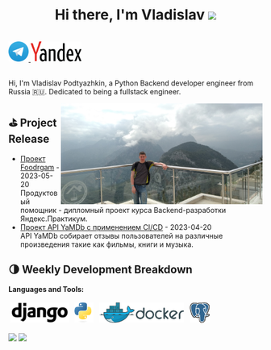 <h1 align="center">Hi there, I'm Vladislav</a> 
<img src="https://github.com/blackcater/blackcater/raw/main/images/Hi.gif" height="32"/></h1>

<br />

<a href="https://t.me/V_l_a_d_96">
  <img src="https://github.com/vlad3069/vlad3069/raw/main/images/Telegram_logo.svg" height="40" />
</a>
<a href="mailto:vladislav.podtyazhkin@yandex.ru">
  <img src="https://github.com/vlad3069/vlad3069/raw/main/images/Yandex_logo_en.svg" height="40" />
</a>

<br />
<br />

Hi, I'm Vladislav Podtyazhkin, a Python Backend developer engineer from Russia 🇷🇺. Dedicated to being a fullstack engineer.

<a href="#"><img align="right" src="https://github.com/vlad3069/vlad3069/raw/main/images/IMG_20210408_183611.jpg" width="400 " height="200" /></a>


## ⛳️ Project Release

- <a href='https://github.com/vlad3069/foodgram-project-react' target='_blank'>Проект Foodrgam</a> - 2023-05-20
  <br/> Продуктовый помощник - дипломный проект курса Backend-разработки Яндекс.Практикум.
- <a href='https://github.com/vlad3069/yamdb_final' target='_blank'>Проект API YaMDb с применением CI/CD</a> - 2023-04-20
  <br/> API YaMDb собирает отзывы пользователей на различные произведения такие как фильмы, книги и музыка.


## 🌗 Weekly Development Breakdown

**Languages and Tools:**

<p>
<img src="https://github.com/vlad3069/vlad3069/raw/main/images/Django_logo.svg" height="40" style="vertical-align:down; margin:4px" alt="Django">
<img src="https://github.com/vlad3069/vlad3069/raw/main/images/Python-logo-notext.svg" height="40" style="vertical-align:down; margin:4px" alt="Python">
<img src="https://github.com/vlad3069/vlad3069/raw/main/images/Docker_(container_engine)_logo.svg" height="40" style="vertical-align:down; margin:4px" alt="Docker">
<img src="https://github.com/vlad3069/vlad3069/raw/main/images/PostgreSQL_logo.3colors.svg" height="40" style="vertical-align:down; margin:4px" alt="SQL">
</p>

<a href="https://github.com/vlad3069" alt="https://github.com/vlad3069"><img src="https://img.shields.io/static/v1?style=for-the-badge&label=CREATED%20BY&message=vlad3069&color=000000"></a>
<a href="https://github.com/vlad3069/vlad3069/blob/main/LICENSE" alt="https://github.com/vlad3069/vlad3069/blob/main/LICENSE"><img src="https://img.shields.io/static/v1?style=for-the-badge&label=LICENSE&message=MIT&color=000000"></a>
